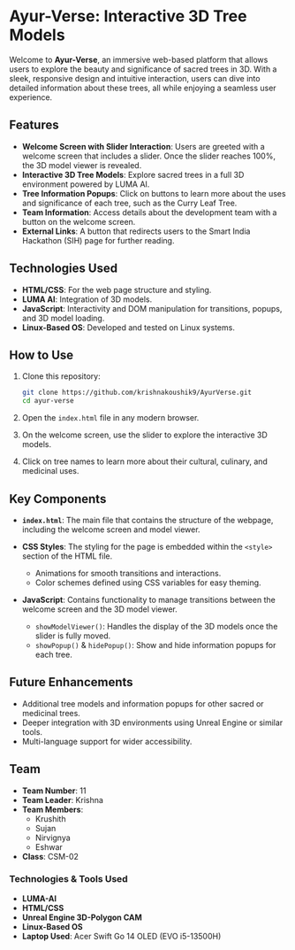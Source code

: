 # Ayur-Verse: Interactive 3D Tree Models

Welcome to **Ayur-Verse**, an immersive web-based platform that allows users to explore the beauty and significance of sacred trees in 3D. With a sleek, responsive design and intuitive interaction, users can dive into detailed information about these trees, all while enjoying a seamless user experience.

## Features

- **Welcome Screen with Slider Interaction**: Users are greeted with a welcome screen that includes a slider. Once the slider reaches 100%, the 3D model viewer is revealed.
- **Interactive 3D Tree Models**: Explore sacred trees in a full 3D environment powered by LUMA AI.
- **Tree Information Popups**: Click on buttons to learn more about the uses and significance of each tree, such as the Curry Leaf Tree.
- **Team Information**: Access details about the development team with a button on the welcome screen.
- **External Links**: A button that redirects users to the Smart India Hackathon (SIH) page for further reading.

## Technologies Used

- **HTML/CSS**: For the web page structure and styling.
- **LUMA AI**: Integration of 3D models.
- **JavaScript**: Interactivity and DOM manipulation for transitions, popups, and 3D model loading.
- **Linux-Based OS**: Developed and tested on Linux systems.

## How to Use

1. Clone this repository:
   ```bash
   git clone https://github.com/krishnakoushik9/AyurVerse.git
   cd ayur-verse
   ```

2. Open the `index.html` file in any modern browser.

3. On the welcome screen, use the slider to explore the interactive 3D models.

4. Click on tree names to learn more about their cultural, culinary, and medicinal uses.

## Key Components

- **`index.html`**: The main file that contains the structure of the webpage, including the welcome screen and model viewer.
- **CSS Styles**: The styling for the page is embedded within the `<style>` section of the HTML file.
  - Animations for smooth transitions and interactions.
  - Color schemes defined using CSS variables for easy theming.
  
- **JavaScript**: Contains functionality to manage transitions between the welcome screen and the 3D model viewer.
  - `showModelViewer()`: Handles the display of the 3D models once the slider is fully moved.
  - `showPopup()` & `hidePopup()`: Show and hide information popups for each tree.
  
## Future Enhancements

- Additional tree models and information popups for other sacred or medicinal trees.
- Deeper integration with 3D environments using Unreal Engine or similar tools.
- Multi-language support for wider accessibility.

## Team

- **Team Number**: 11
- **Team Leader**: Krishna
- **Team Members**:
  - Krushith
  - Sujan
  - Nirvignya
  - Eshwar
- **Class**: CSM-02

### Technologies & Tools Used
- **LUMA-AI**
- **HTML/CSS**
- **Unreal Engine 3D-Polygon CAM**
- **Linux-Based OS**
- **Laptop Used**: Acer Swift Go 14 OLED (EVO i5-13500H)
